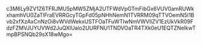c3M6Ly9ZV1Z6TFRJMU5pMW5ZMjA2UTFWdVpGTmFibGx6VUV0amRUWkxhamhVU0ZaTlFraEVRRGcyTGpFd05pNHhNemN1TVRRM09qTTVOemN5I1Bvb2xfXzAxCnNzOi8vWVdWekxUSTFOaTFuWTIwNmVWVllZV1EzUkVkR09FdzFZMVJUYUVWd2JuQXlUalo2UURFNU1TNDVOaTR4TXk0eU1EQTZNelkwTmpBPSNQb29sX18wMgo=